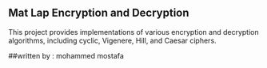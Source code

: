 ## Mat Lap Encryption and Decryption

This project provides implementations of various encryption and decryption algorithms, including cyclic, Vigenere, Hill, and Caesar ciphers.

##written by : mohammed mostafa
